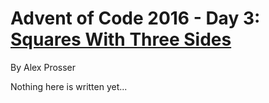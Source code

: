 # Advent of Code 2016 - Day 3: [Squares With Three Sides](https://adventofcode.com/2016/day/3)
By Alex Prosser

Nothing here is written yet...